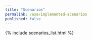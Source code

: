 ```yaml
---
title: "Scenarios"
permalink: /use/implemented-scenarios
published: false
---
```


{% include scenarios_list.html %}
